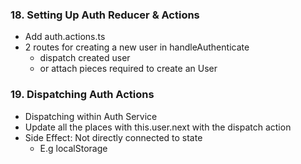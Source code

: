 ### 18. Setting Up Auth Reducer & Actions

* Add auth.actions.ts
* 2 routes for creating a new user in handleAuthenticate
  * dispatch created user
  * or attach pieces required to create an User

### 19. Dispatching Auth Actions

* Dispatching within Auth Service
* Update all the places with this.user.next with the dispatch action
* Side Effect: Not directly connected to state
  * E.g localStorage
